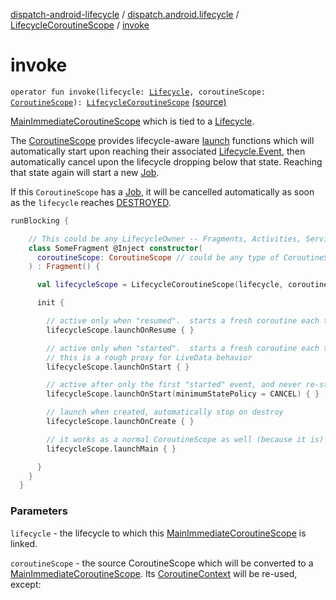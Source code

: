 [dispatch-android-lifecycle](../../index.md) / [dispatch.android.lifecycle](../index.md) / [LifecycleCoroutineScope](index.md) / [invoke](./invoke.md)

# invoke

`operator fun invoke(lifecycle: `[`Lifecycle`](https://developer.android.com/reference/androidx/androidx/lifecycle/Lifecycle.html)`, coroutineScope: `[`CoroutineScope`](https://kotlin.github.io/kotlinx.coroutines/kotlinx-coroutines-core/kotlinx.coroutines/-coroutine-scope/index.html)`): `[`LifecycleCoroutineScope`](index.md) [(source)](https://github.com/RBusarow/Dispatch/tree/master/dispatch-android-lifecycle/src/main/java/dispatch/android/lifecycle/LifecycleCoroutineScope.kt#L178)

[MainImmediateCoroutineScope](https://rbusarow.github.io/Dispatch/dispatch-core/dispatch.core/-main-immediate-coroutine-scope/index.md) which is tied to a [Lifecycle](https://developer.android.com/reference/androidx/androidx/lifecycle/Lifecycle.html).

The [CoroutineScope](https://kotlin.github.io/kotlinx.coroutines/kotlinx-coroutines-core/kotlinx.coroutines/-coroutine-scope/index.html) provides lifecycle-aware [launch](https://kotlin.github.io/kotlinx.coroutines/kotlinx-coroutines-core/kotlinx.coroutines/launch.html) functions
which will automatically start upon reaching their associated [Lifecycle.Event](https://developer.android.com/reference/androidx/androidx/lifecycle/Lifecycle/Event.html),
then automatically cancel upon the lifecycle dropping below that state.  Reaching
that state again will start a new [Job](https://kotlin.github.io/kotlinx.coroutines/kotlinx-coroutines-core/kotlinx.coroutines/-job/index.html).

If this `CoroutineScope` has a [Job](https://kotlin.github.io/kotlinx.coroutines/kotlinx-coroutines-core/kotlinx.coroutines/-job/index.html), it will be cancelled automatically
as soon as the `lifecycle` reaches [DESTROYED](https://developer.android.com/reference/androidx/androidx/lifecycle/Lifecycle/State.html#DESTROYED).

``` kotlin
runBlocking {

    // This could be any LifecycleOwner -- Fragments, Activities, Services...
    class SomeFragment @Inject constructor(
      coroutineScope: CoroutineScope // could be any type of CoroutineScope
    ) : Fragment() {

      val lifecycleScope = LifecycleCoroutineScope(lifecycle, coroutineScope)

      init {

        // active only when "resumed".  starts a fresh coroutine each time
        lifecycleScope.launchOnResume { }

        // active only when "started".  starts a fresh coroutine each time
        // this is a rough proxy for LiveData behavior
        lifecycleScope.launchOnStart { }

        // active after only the first "started" event, and never re-started
        lifecycleScope.launchOnStart(minimumStatePolicy = CANCEL) { }

        // launch when created, automatically stop on destroy
        lifecycleScope.launchOnCreate { }

        // it works as a normal CoroutineScope as well (because it is)
        lifecycleScope.launchMain { }

      }
    }
  }
```

### Parameters

`lifecycle` - the lifecycle to which this [MainImmediateCoroutineScope](https://rbusarow.github.io/Dispatch/dispatch-core/dispatch.core/-main-immediate-coroutine-scope/index.md) is linked.

`coroutineScope` - the source CoroutineScope which will be converted to a [MainImmediateCoroutineScope](https://rbusarow.github.io/Dispatch/dispatch-core/dispatch.core/-main-immediate-coroutine-scope/index.md).
Its [CoroutineContext](https://kotlinlang.org/api/latest/jvm/stdlib/kotlin.coroutines/-coroutine-context/index.html) will be re-used, except: